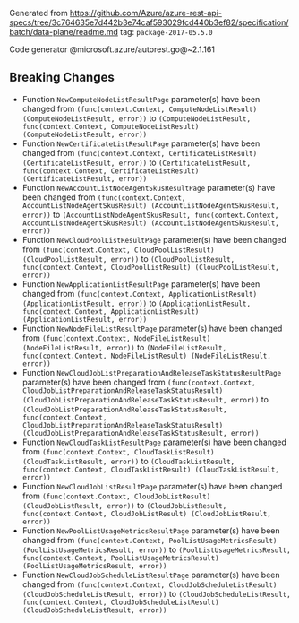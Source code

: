 Generated from https://github.com/Azure/azure-rest-api-specs/tree/3c764635e7d442b3e74caf593029fcd440b3ef82/specification/batch/data-plane/readme.md tag: `package-2017-05.5.0`

Code generator @microsoft.azure/autorest.go@~2.1.161

## Breaking Changes

- Function `NewComputeNodeListResultPage` parameter(s) have been changed from `(func(context.Context, ComputeNodeListResult) (ComputeNodeListResult, error))` to `(ComputeNodeListResult, func(context.Context, ComputeNodeListResult) (ComputeNodeListResult, error))`
- Function `NewCertificateListResultPage` parameter(s) have been changed from `(func(context.Context, CertificateListResult) (CertificateListResult, error))` to `(CertificateListResult, func(context.Context, CertificateListResult) (CertificateListResult, error))`
- Function `NewAccountListNodeAgentSkusResultPage` parameter(s) have been changed from `(func(context.Context, AccountListNodeAgentSkusResult) (AccountListNodeAgentSkusResult, error))` to `(AccountListNodeAgentSkusResult, func(context.Context, AccountListNodeAgentSkusResult) (AccountListNodeAgentSkusResult, error))`
- Function `NewCloudPoolListResultPage` parameter(s) have been changed from `(func(context.Context, CloudPoolListResult) (CloudPoolListResult, error))` to `(CloudPoolListResult, func(context.Context, CloudPoolListResult) (CloudPoolListResult, error))`
- Function `NewApplicationListResultPage` parameter(s) have been changed from `(func(context.Context, ApplicationListResult) (ApplicationListResult, error))` to `(ApplicationListResult, func(context.Context, ApplicationListResult) (ApplicationListResult, error))`
- Function `NewNodeFileListResultPage` parameter(s) have been changed from `(func(context.Context, NodeFileListResult) (NodeFileListResult, error))` to `(NodeFileListResult, func(context.Context, NodeFileListResult) (NodeFileListResult, error))`
- Function `NewCloudJobListPreparationAndReleaseTaskStatusResultPage` parameter(s) have been changed from `(func(context.Context, CloudJobListPreparationAndReleaseTaskStatusResult) (CloudJobListPreparationAndReleaseTaskStatusResult, error))` to `(CloudJobListPreparationAndReleaseTaskStatusResult, func(context.Context, CloudJobListPreparationAndReleaseTaskStatusResult) (CloudJobListPreparationAndReleaseTaskStatusResult, error))`
- Function `NewCloudTaskListResultPage` parameter(s) have been changed from `(func(context.Context, CloudTaskListResult) (CloudTaskListResult, error))` to `(CloudTaskListResult, func(context.Context, CloudTaskListResult) (CloudTaskListResult, error))`
- Function `NewCloudJobListResultPage` parameter(s) have been changed from `(func(context.Context, CloudJobListResult) (CloudJobListResult, error))` to `(CloudJobListResult, func(context.Context, CloudJobListResult) (CloudJobListResult, error))`
- Function `NewPoolListUsageMetricsResultPage` parameter(s) have been changed from `(func(context.Context, PoolListUsageMetricsResult) (PoolListUsageMetricsResult, error))` to `(PoolListUsageMetricsResult, func(context.Context, PoolListUsageMetricsResult) (PoolListUsageMetricsResult, error))`
- Function `NewCloudJobScheduleListResultPage` parameter(s) have been changed from `(func(context.Context, CloudJobScheduleListResult) (CloudJobScheduleListResult, error))` to `(CloudJobScheduleListResult, func(context.Context, CloudJobScheduleListResult) (CloudJobScheduleListResult, error))`
